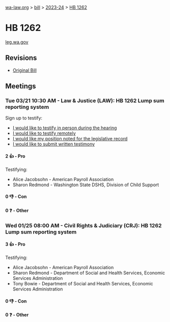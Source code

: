[wa-law.org](/) > [bill](/bill/) > [2023-24](/bill/2023-24/) > [HB 1262](/bill/2023-24/hb/1262/)

# HB 1262
[leg.wa.gov](https://app.leg.wa.gov/billsummary?BillNumber=1262&Year=2023&Initiative=false)

## Revisions
* [Original Bill](1/)

## Meetings
### Tue 03/21 10:30 AM - Law & Justice (LAW): HB 1262 Lump sum reporting system
Sign up to testify:
* [I would like to testify in person during the hearing](https://app.leg.wa.gov/csi/Testifier/Add?chamber=House&mId=31040&aId=153549&caId=22262&tId=1)
* [I would like to testify remotely](https://app.leg.wa.gov/csi/Testifier/Add?chamber=House&mId=31040&aId=153549&caId=22262&tId=2)
* [I would like my position noted for the legislative record](https://app.leg.wa.gov/csi/Testifier/Add?chamber=House&mId=31040&aId=153549&caId=22262&tId=3)
* [I would like to submit written testimony](https://app.leg.wa.gov/csi/Testifier/Add?chamber=House&mId=31040&aId=153549&caId=22262&tId=4)

#### 2 👍 - Pro
Testifying:
* Alice Jacobsohn - American Payroll Association
* Sharon Redmond - Washington State DSHS, Division of Child Support

#### 0 👎 - Con

#### 0 ❓ - Other

### Wed 01/25 08:00 AM - Civil Rights & Judiciary (CRJ): HB 1262 Lump sum reporting system
#### 3 👍 - Pro
Testifying:
* Alice Jacobsohn - American Payroll Association
* Sharon Redmond - Department of Social and Health Services, Economic Services Administration
* Tony Bowie - Department of Social and Health Services, Economic Services Administration

#### 0 👎 - Con

#### 0 ❓ - Other
